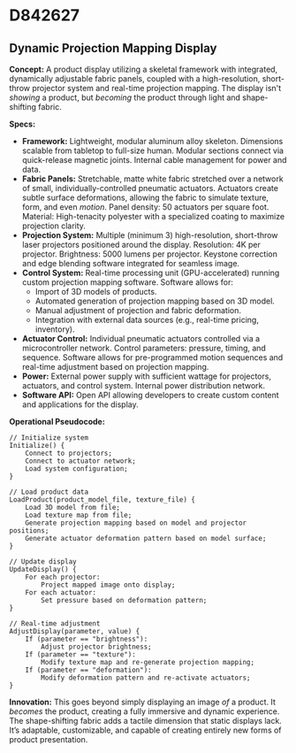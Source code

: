 # D842627

## Dynamic Projection Mapping Display

**Concept:** A product display utilizing a skeletal framework with integrated, dynamically adjustable fabric panels, coupled with a high-resolution, short-throw projector system and real-time projection mapping. The display isn't *showing* a product, but *becoming* the product through light and shape-shifting fabric.

**Specs:**

*   **Framework:** Lightweight, modular aluminum alloy skeleton. Dimensions scalable from tabletop to full-size human. Modular sections connect via quick-release magnetic joints. Internal cable management for power and data.
*   **Fabric Panels:** Stretchable, matte white fabric stretched over a network of small, individually-controlled pneumatic actuators. Actuators create subtle surface deformations, allowing the fabric to simulate texture, form, and even *motion*. Panel density: 50 actuators per square foot. Material: High-tenacity polyester with a specialized coating to maximize projection clarity.
*   **Projection System:** Multiple (minimum 3) high-resolution, short-throw laser projectors positioned around the display. Resolution: 4K per projector.  Brightness: 5000 lumens per projector.  Keystone correction and edge blending software integrated for seamless image.
*   **Control System:** Real-time processing unit (GPU-accelerated) running custom projection mapping software.  Software allows for:
    *   Import of 3D models of products.
    *   Automated generation of projection mapping based on 3D model.
    *   Manual adjustment of projection and fabric deformation.
    *   Integration with external data sources (e.g., real-time pricing, inventory).
*   **Actuator Control:**  Individual pneumatic actuators controlled via a microcontroller network.  Control parameters: pressure, timing, and sequence. Software allows for pre-programmed motion sequences and real-time adjustment based on projection mapping.
*   **Power:** External power supply with sufficient wattage for projectors, actuators, and control system. Internal power distribution network.
*   **Software API:** Open API allowing developers to create custom content and applications for the display.

**Operational Pseudocode:**

```
// Initialize system
Initialize() {
    Connect to projectors;
    Connect to actuator network;
    Load system configuration;
}

// Load product data
LoadProduct(product_model_file, texture_file) {
    Load 3D model from file;
    Load texture map from file;
    Generate projection mapping based on model and projector positions;
    Generate actuator deformation pattern based on model surface;
}

// Update display
UpdateDisplay() {
    For each projector:
        Project mapped image onto display;
    For each actuator:
        Set pressure based on deformation pattern;
}

// Real-time adjustment
AdjustDisplay(parameter, value) {
    If (parameter == "brightness"):
        Adjust projector brightness;
    If (parameter == "texture"):
        Modify texture map and re-generate projection mapping;
    If (parameter == "deformation"):
        Modify deformation pattern and re-activate actuators;
}
```

**Innovation:** This goes beyond simply displaying an image *of* a product. It *becomes* the product, creating a fully immersive and dynamic experience. The shape-shifting fabric adds a tactile dimension that static displays lack.  It’s adaptable, customizable, and capable of creating entirely new forms of product presentation.